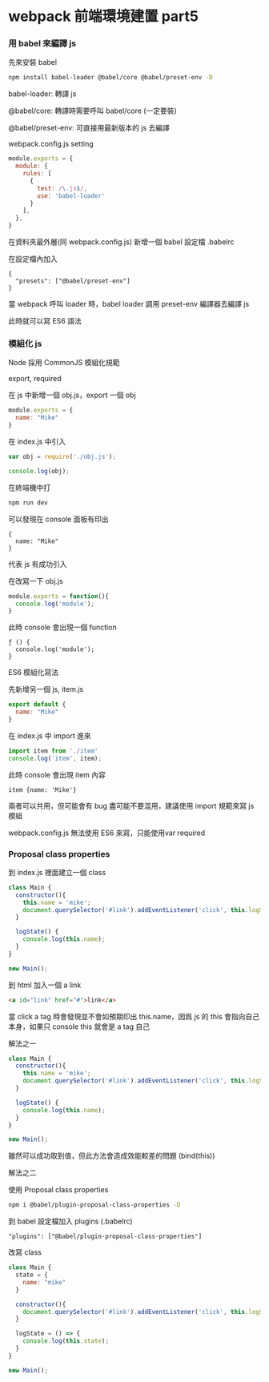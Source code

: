# webpack 前端環境建置 part5

### 用 babel 來編譯 js

先來安裝 babel

```sh
npm install babel-loader @babel/core @babel/preset-env -D
```

babel-loader: 轉譯 js

@babel/core: 轉譯時需要呼叫 babel/core (一定要裝)

@babel/preset-env: 可直接用最新版本的 js 去編譯

webpack.config.js setting
```js
module.exports = {
  module: {
    rules: [
      {
        test: /\.js$/,
        use: 'babel-loader'
      }
    ],
  },
}
```

在資料夾最外層(同 webpack.config.js) 新增一個 babel 設定檔 .babelrc

在設定檔內加入

```
{
  "presets": ["@babel/preset-env"]
}
```

當 webpack 呼叫 loader 時，babel loader 調用 preset-env 編譯器去編譯 js

此時就可以寫 ES6 語法

### 模組化 js

Node 採用 CommonJS 模組化規範

export, required

在 js 中新增一個 obj.js，export 一個 obj

```js
module.exports = {
  name: "Mike"
}
```

在 index.js 中引入

```js
var obj = require('./obj.js');

console.log(obj);
```

在終端機中打

```sh
npm run dev
```

可以發現在 console 面板有印出

```
{
  name: "Mike"
}
```

代表 js 有成功引入

在改寫一下 obj.js

```js
module.exports = function(){
  console.log('module');
}
```

此時 console 會出現一個 function

```
ƒ () {
  console.log('module');
}
```

ES6 模組化寫法

先新增另一個 js, item.js
```js
export default {
  name: "Mike"
}
```
在 index.js 中 import 進來

```js
import item from './item'
console.log('item', item);
```
此時 console 會出現 item 內容
```
item {name: 'Mike'}
```

兩者可以共用，但可能會有 bug 盡可能不要混用，建議使用 import 規範來寫 js 模組

webpack.config.js 無法使用 ES6 來寫，只能使用var required

### Proposal class properties 

到 index.js 裡面建立一個 class

```js
class Main {
  constructor(){
    this.name = 'mike';
    document.querySelector('#link').addEventListener('click', this.logState)
  }

  logState() {
    console.log(this.name);
  }
}

new Main();
```

到 html 加入一個 a link

```html
<a id="link" href="#">link</a>
```
當 click a tag 時會發現並不會如預期印出 this.name，因爲 js 的 this 會指向自己本身，如果只 console this 就會是 a tag 自己

解法之一

```js
class Main {
  constructor(){
    this.name = 'mike';
    document.querySelector('#link').addEventListener('click', this.logState.bind(this))
  }

  logState() {
    console.log(this.name);
  }
}

new Main();
```

雖然可以成功取到值，但此方法會造成效能較差的問題 (bind(this))

解法之二

使用 Proposal class properties 

```sh
npm i @babel/plugin-proposal-class-properties -D
```

到 babel 設定檔加入 plugins (.babelrc)

```
"plugins": ["@babel/plugin-proposal-class-properties"]
```

改寫 class
```js
class Main {
  state = {
    name: "mike"
  }

  constructor(){
    document.querySelector('#link').addEventListener('click', this.logState)
  }

  logState = () => {
    console.log(this.state);
  }
}

new Main();
```
